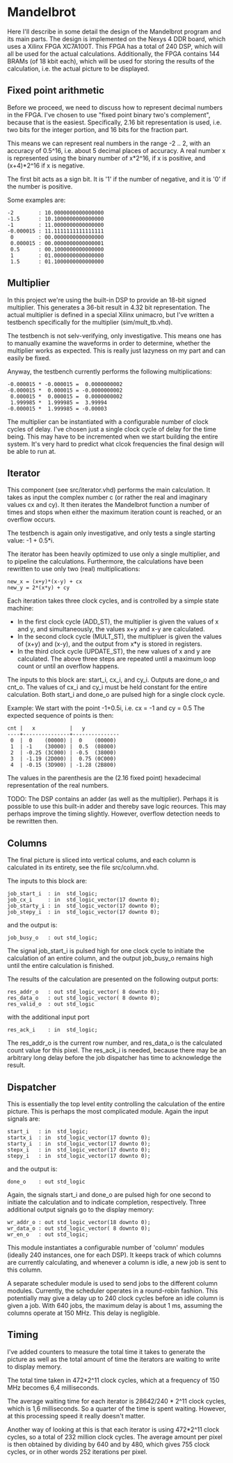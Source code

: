 # Mandelbrot
Here I'll describe in some detail the design of the Mandelbrot program and its
main parts.  The design is implemented on the Nexys 4 DDR board, which uses a
Xilinx FPGA XC7A100T. This FPGA has a total of 240 DSP, which will all be used
for the actual calculations.  Additionally, the FPGA contains 144 BRAMs (of 18
kbit each), which will be used for storing the results of the calculation, i.e.
the actual picture to be displayed.

## Fixed point arithmetic
Before we proceed, we need to discuss how to represent decimal numbers in the
FPGA. I've chosen to use "fixed point binary two's complement", because that is
the easiest. Specifically, 2.16 bit representation is used, i.e. two bits for
the integer portion, and 16 bits for the fraction part.

This means we can represent real numbers in the range -2 .. 2, with an accuracy
of 0.5^16, i.e. about 5 decimal places of accuracy. A real number x is
represented using the binary number of x\*2^16, if x is positive, and
(x+4)\*2^16 if x is negative.

The first bit acts as a sign bit. It is '1' if the number of negative, and it
is '0' if the number is positive.

Some examples are:
```
-2        : 10.0000000000000000
-1.5      : 10.1000000000000000
-1        : 11.0000000000000000
-0.000015 : 11.1111111111111111
 0        : 00.0000000000000000
 0.000015 : 00.0000000000000001
 0.5      : 00.1000000000000000
 1        : 01.0000000000000000
 1.5      : 01.1000000000000000
```

## Multiplier
In this project we're using the built-in DSP to provide an 18-bit signed
multiplier.  This generates a 36-bit result in 4.32 bit representation.  The
actual multiplier is defined in a special Xilinx unimacro, but I've written a
testbench specifically for the multiplier (sim/mult\_tb.vhd).

The testbench is not selv-verifying, only investigative. This means one has to
manually examine the waveforms in order to determine, whether the multiplier
works as expected.  This is really just lazyness on my part and can easily be
fixed.

Anyway, the testbench currently performs the following multiplications:
```
-0.000015 * -0.000015 =  0.0000000002
-0.000015 *  0.000015 = -0.0000000002
 0.000015 *  0.000015 =  0.0000000002
 1.999985 *  1.999985 =  3.99994
-0.000015 *  1.999985 = -0.00003
```

The multiplier can be instantiated with a configurable number of clock cycles
of delay. I've chosen just a single clock cycle of delay for the time being.
This may have to be incremented when we start building the entire system. It's
very hard to predict what clcok frequencies the final design will be able to
run at.


## Iterator
This component (see src/iterator.vhd) performs the main calculation. It takes
as input the complex number c (or rather the real and imaginary values cx and
cy).  It then iterates the Mandelbrot function a number of times and stops when
either the maximum iteration count is reached, or an overflow occurs.

The testbench is again only investigative, and only tests a single starting
value: -1 + 0.5\*i.

The iterator has been heavily optimized to use only a single multiplier, and to
pipeline the calculations. Furthermore, the calculations have been rewritten to
use only two (real) multiplications:
```
new_x = (x+y)*(x-y) + cx
new_y = 2*(x*y) + cy
```

Each iteration takes three clock cycles, and is controlled by a simple state
machine:
* In the first clock cycle (ADD\_ST), the multiplier is given the values of x
  and y, and simultaneously, the values x+y and x-y are calculated.
* In the second clock cycle (MULT\_ST), the multipluer is given the values of
  (x+y) and (x-y), and the output from x\*y is stored in registers.
* In the third clock cycle (UPDATE\_ST), the new values of x and y are
  calculated.  The above three steps are repeated until a maximum loop count or
  until an overflow happens.

The inputs to this block are: start\_i, cx\_i, and cy\_i. Outputs are done\_o
and cnt\_o.  The values of cx\_i and cy\_i must be held constant for the entire
calculation.  Both start\_i and done\_o are pulsed high for a single clock
cycle.

Example:
We start with the point -1+0.5i, i.e. cx = -1 and cy = 0.5
The expected sequence of points is then:
```
cnt |   x           |   y           
----+---------------+---------------
 0  |  0    (00000) |  0    (00000)
 1  | -1    (30000) |  0.5  (08000)
 2  | -0.25 (3C000) | -0.5  (38000)
 3  | -1.19 (2D000) |  0.75 (0C000)
 4  | -0.15 (3D900) | -1.28 (2B800)
```
The values in the parenthesis are the (2.16 fixed point) hexadecimal
representation of the real numbers.

TODO: The DSP contains an adder (as well as the multiplier).  Perhaps it is
possible to use this built-in adder and thereby save logic reources. This may
perhaps improve the timing slightly. However, overflow detection needs to be
rewritten then.

## Columns
The final picture is sliced into vertical colums, and each column is calculated
in its entirety, see the file src/column.vhd.

The inputs to this block are:
```
job_start_i  : in  std_logic;
job_cx_i     : in  std_logic_vector(17 downto 0);
job_starty_i : in  std_logic_vector(17 downto 0);
job_stepy_i  : in  std_logic_vector(17 downto 0);
```
and the output is:
```
job_busy_o   : out std_logic;
```
The signal job\_start\_i is pulsed high for one clock cycle to initiate the
calculation of an entire column, and the output job\_busy\_o remains high
until the entire calculation is finished.

The results of the calculation are presented on the following output ports:
```
res_addr_o   : out std_logic_vector( 8 downto 0);
res_data_o   : out std_logic_vector( 8 downto 0);
res_valid_o  : out std_logic
```
with the additional input port
```
res_ack_i    : in  std_logic;
```
The res\_addr\_o is the current row number, and res\_data\_o is the calculated
count value for this pixel. The res\_ack\_i is needed, because there may be an
arbitrary long delay before the job dispatcher has time to acknowledge the
result.

## Dispatcher
This is essentially the top level entity controlling the calculation of the entire
picture.  This is perhaps the most complicated module.  Again the input signals are:
```
start_i   : in  std_logic;
startx_i  : in  std_logic_vector(17 downto 0);
starty_i  : in  std_logic_vector(17 downto 0);
stepx_i   : in  std_logic_vector(17 downto 0);
stepy_i   : in  std_logic_vector(17 downto 0);
```
and the output is:
```
done_o    : out std_logic
```
Again, the signals start\_i and done\_o are pulsed high for one second to
initiate the calculation and to indicate completion, respectively.
Three additional output signals go to the display memory:
```
wr_addr_o : out std_logic_vector(18 downto 0);
wr_data_o : out std_logic_vector( 8 downto 0);
wr_en_o   : out std_logic;
```

This module instantiates a configurable number of 'column' modules (ideally 240
instances, one for each DSP). It keeps track of which columns are currently
calculating, and whenever a column is idle, a new job is sent to this column.

A separate scheduler module is used to send jobs to the different column
modules.  Currently, the scheduler operates in a round-robin fashion. This
potentially may give a delay up to 240 clock cycles before an idle column is
given a job. With 640 jobs, the maximum delay is about 1 ms, assuming the
columns operate at 150 MHz. This delay is negligible.

## Timing
I've added counters to measure the total time it takes to generate the picture
as well as the total amount of time the iterators are waiting to write to display
memory.

The total time taken in 472\*2^11 clock cycles, which at a frequency of 150 MHz
becomes 6,4 milliseconds.

The average waiting time for each iterator is 28642/240 \* 2^11 clock cycles,
which is 1,6 milliseconds. So a quarter of the time is spent waiting. However,
at this processing speed it really doesn't matter.

Another way of looking at this is that each iterator is using 472\*2^11 clock cycles, 
so a total of 232 million clock cycles. The average amount per pixel is then
obtained by dividing by 640 and by 480, which gives 755 clock cycles, or in other words
252 iterations per pixel.

